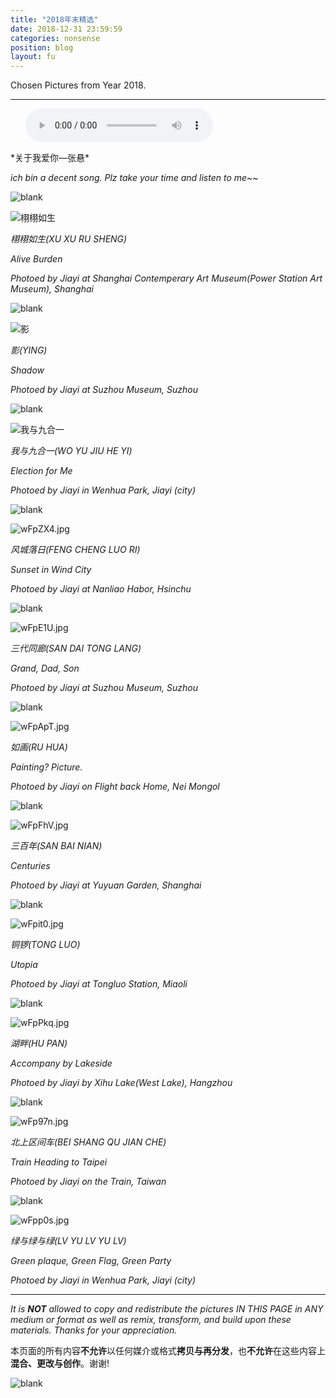 ```yaml
---
title: "2018年末精选"
date: 2018-12-31 23:59:59
categories: nonsense
position: blog
layout: fu
---
```


Chosen Pictures from Year 2018.

---

<ul class="list-inline text-center">
<audio controls="controls">
    <source src="http://music.163.com/song/media/outer/url?id=16435049.mp3" type="audio/ogg">
    <source src="http://music.163.com/song/media/outer/url?id=16435049.mp3" type="audio/mpeg">
<embed height="50" width="1500" src="http://music.163.com/song/media/outer/url?id=16435049.mp3" />
</audio>
</ul>
*关于我爱你—张悬*

*ich bin a decent song. Plz take your time and listen to me~~*

![blank](/assets/img/placeholder.png)

![栩栩如生](https://s1.ax1x.com/2020/09/04/wFpJje.jpg)

*栩栩如生(XU XU RU SHENG)*

*Alive Burden*

*Photoed by Jiayi at Shanghai Contemperary Art Museum(Power Station Art Museum), Shanghai*

![blank](/assets/img/placeholder.png)

![影](https://s1.ax1x.com/2020/09/04/wFpnB9.jpg)

*影(YING)*

*Shadow*

*Photoed by Jiayi at Suzhou Museum, Suzhou*

![blank](/assets/img/placeholder.png)

![我与九合一](https://s1.ax1x.com/2020/09/04/wFpmnJ.jpg)

*我与九合一(WO YU JIU HE YI)*

*Election for Me*

*Photoed by Jiayi in Wenhua Park, Jiayi (city)*

![blank](/assets/img/placeholder.png)

![wFpZX4.jpg](https://s1.ax1x.com/2020/09/04/wFpZX4.jpg)

*风城落日(FENG CHENG LUO RI)*

*Sunset in Wind City*

*Photoed by Jiayi at Nanliao Habor, Hsinchu*

![blank](/assets/img/placeholder.png)

![wFpE1U.jpg](https://s1.ax1x.com/2020/09/04/wFpE1U.jpg)

*三代同廊(SAN DAI TONG LANG)*

*Grand, Dad, Son*

*Photoed by Jiayi at Suzhou Museum, Suzhou*

![blank](/assets/img/placeholder.png)

![wFpApT.jpg](https://s1.ax1x.com/2020/09/04/wFpApT.jpg)

*如画(RU HUA)*

*Painting? Picture.*

*Photoed by Jiayi on Flight back Home, Nei Mongol*

![blank](/assets/img/placeholder.png)

![wFpFhV.jpg](https://s1.ax1x.com/2020/09/04/wFpFhV.jpg)

*三百年(SAN BAI NIAN)*

*Centuries*

*Photoed by Jiayi at Yuyuan Garden, Shanghai*

![blank](/assets/img/placeholder.png)

![wFpit0.jpg](https://s1.ax1x.com/2020/09/04/wFpit0.jpg)

*铜锣(TONG LUO)*

*Utopia*

*Photoed by Jiayi at Tongluo Station, Miaoli*

![blank](/assets/img/placeholder.png)

![wFpPkq.jpg](https://s1.ax1x.com/2020/09/04/wFpPkq.jpg)

*湖畔(HU PAN)*

*Accompany by Lakeside*

*Photoed by Jiayi by Xihu Lake(West Lake), Hangzhou*

![blank](/assets/img/placeholder.png)

![wFp97n.jpg](https://s1.ax1x.com/2020/09/04/wFp97n.jpg)

*北上区间车(BEI SHANG QU JIAN CHE)*

*Train Heading to Taipei*

*Photoed by Jiayi on the Train, Taiwan*

![blank](/assets/img/placeholder.png)

![wFpp0s.jpg](https://s1.ax1x.com/2020/09/04/wFpp0s.jpg)

*绿与绿与绿(LV YU LV YU LV)*

*Green plaque, Green Flag, Green Party*

*Photoed by Jiayi in Wenhua Park, Jiayi (city)*

---

*It is **NOT** allowed to copy and redistribute the pictures IN THIS PAGE in ANY medium or format as well as remix, transform, and build upon these materials. Thanks for your appreciation.*

本页面的所有内容**不允许**以任何媒介或格式**拷贝与再分发**，也**不允许**在这些内容上**混合、更改与创作**。谢谢!

![blank](/assets/img/placeholder.png)
